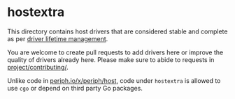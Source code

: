 # hostextra

This directory contains host drivers that are considered stable and complete as
per [driver lifetime
management](https://periph.io/project/#driver-lifetime-management).

You are welcome to create pull requests to add drivers here or improve the
quality of drivers already here. Please make sure to abide to requests in
[project/contributing/](https://periph.io/project/contributing/).

Unlike code in [periph.io/x/periph/host](https://periph.io/x/periph/host), code
under `hostextra` is allowed to use `cgo` or depend on third party Go packages.
